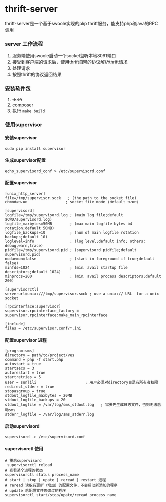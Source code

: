 # thrift-server
thrift-server是一个基于swoole实现的php thrift服务，能支持php和java的RPC调用

### server 工作流程

1. 服务端使用swoole启动一个socket监听本地8091端口
2. 接受到客户端的请求后，使用thrift自带的协议解析thrift请求
3. 处理请求
4. 按照thrift的协议返回结果

### 安装软件包

1. thrift
2. composer
3. 执行 `make build`

### 使用supervisor

#### 安装supervisor
```
sudo pip install supervisor
```

#### 生成supervisor配置
```
echo_supervisord_conf > /etc/supervisord.conf
```

#### 配置supervisor
```
[unix_http_server]
file=/tmp/supervisor.sock   ; (the path to the socket file)
chmod=0700                 ; socket file mode (default 0700)

[supervisord]
logfile=/tmp/supervisord.log ; (main log file;default $CWD/supervisord.log)
logfile_maxbytes=50MB        ; (max main logfile bytes b4 rotation;default 50MB)
logfile_backups=10           ; (num of main logfile rotation backups;default 10)
loglevel=info                ; (log level;default info; others: debug,warn,trace)
pidfile=/tmp/supervisord.pid ; (supervisord pidfile;default supervisord.pid)
nodaemon=false               ; (start in foreground if true;default false)
minfds=1024                  ; (min. avail startup file descriptors;default 1024)
minprocs=200                 ; (min. avail process descriptors;default 200)

[supervisorctl]
serverurl=unix:///tmp/supervisor.sock ; use a unix:// URL  for a unix socket

[rpcinterface:supervisor]
supervisor.rpcinterface_factory = supervisor.rpcinterface:make_main_rpcinterface

[include]
files = /etc/supervisor.conf/*.ini
```

#### 配置supervisor 进程
```
[program:sms]
directory = path/to/project/ves
command = php -f start.php
autostart = true
startsecs = 3
autorestart = true
startretries = 5
user = sunlili                      ; 用户必须对directory目录有所有者权限
redirect_stderr = true
stopasgroup = true
stdout_logfile_maxbytes = 20MB
stdout_logfile_backups = 20
stdout_logfile = /var/log/sms_stdout.log   ; 需要先生成日志文件，否则无法启动sms
stderr_logfile = /var/log/sms_stderr.log

```

#### 启动supervisord
```
supervisord -c /etc/supervisord.conf
```

#### supervisorctl 使用

```
# 重启supervisord
 supervisorctl reload
# 查看某个进程的状态
supervisorctl status process_name
# start | stop | upate | reread | restart 进程
# reread 读取有更新（增加）的配置文件，不会启动新添加的程序
# update 启配置文件修改过的程序
supervisorctl start/stop/upate/reread process_name
```
